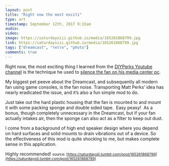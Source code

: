 ```yaml
---
layout: post
title: "Right now the most exciti"
type: art
timestamp: September 12th, 2017 9:15am
audio: 
video: 
image: https://saturdayxiii.github.io/media/165261868799.jpg
link: https://saturdayxiii.github.io/media/165261868799.jpg
tags: ["dreamcast", "retro", "photo"]
comments: true
---
```

Right now, the most exciting thing I learned from the [DIYPerks Youtube channel](https://www.youtube.com/channel/UCUQo7nzH1sXVpzL92VesANw) is the technique he used to [silence the fan on his media center pc](https://www.youtube.com/watch?v=e3fnsGHe8eE).

My biggest pet peeve about the Dreamcast, and subsequently all modern fan using game consoles, is the fan noise. Transporting Matt Perks’ idea has nearly eradicated the issue, and it’s also a fun simple mod to do.  

Just take out the hard plastic housing that the fan is mounted to and mount it with some packing sponge and double sided tape.  Easy peasy!  As a bonus, though completely unnecessary in the Dreamcast, but if your fan actually intakes air, then the sponge can also act as a filter to keep out dust.

I come from a background of high end speaker design where you depend on hard surfaces and solid mounts to drain vibrations out of a device. So the effectiveness of this mod is quite shocking to me, but makes complete sense in this application.

Highly recommended!
<small>source: [https://saturdayxiii.tumblr.com/post/165261868799](https://saturdayxiii.tumblr.com/post/165261868799)</small>